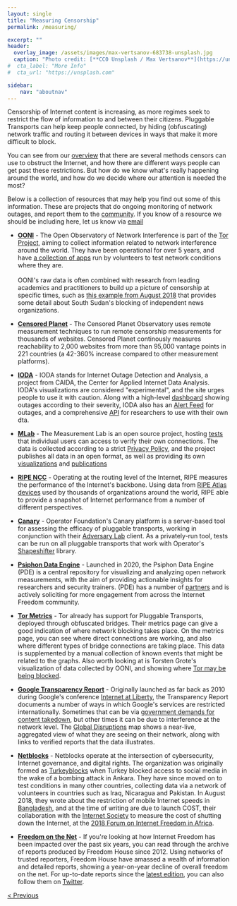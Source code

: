 ```yaml
---
layout: single
title: "Measuring Censorship"
permalink: /measuring/

excerpt: ""
header:
  overlay_image: /assets/images/max-vertsanov-683738-unsplash.jpg
  caption: "Photo credit: [**CC0 Unsplash / Max Vertsanov**](https://unsplash.com/@make_it)"
#  cta_label: "More Info"
#  cta_url: "https://unsplash.com"

sidebar:
    nav: "aboutnav"
---
```


Censorship of Internet content is increasing, as more regimes seek to restrict the flow of information to and between their citizens. Pluggable Transports can help keep people connected, by hiding (obfuscating) network traffic and routing it between devices in ways that make it more difficult to block.

You can see from our [overview](/how) that there are several methods censors can use to obstruct the Internet, and how there are different ways people can get past these restrictions. But how do we know what's really happening around the world, and how do we decide where our attention is needed the most?

Below is a collection of resources that may help you find out some of this information. These are projects that do ongoing monitoring of network outages, and report them to the [community](/community). If you know of a resource we should be including here, let us know via [email](mailto:feedback@pluggabletransports.info)

* **[OONI](https://explorer.ooni.torproject.org)** - The Open Observatory of Network Interference is part of the [Tor Project](https://www.torproject.org), aiming to collect information related to network interference around the world. They have been operational for over 5 years, and have [a collection of apps](https://ooni.torproject.org/install/) run by volunteers to test network conditions where they are.<br /><br />OONI's raw data is often combined with research from leading academics and practitioners to build up a picture of censorship at specific times, such as [this example from August 2018](https://ooni.torproject.org/post/south-sudan-censorship/) that provides some detail about South Sudan's blocking of independent news organizations.

* **[Censored Planet](https://censoredplanet.org)** - The Censored Planet Observatory uses remote measurement techniques to run remote censorship measurements for thousands of websites. Censored Planet continously measures reachability to 2,000 websites from more than 95,000 vantage points in 221 countries (a 42-360% increase compared to other measurement platforms).

* **[IODA](https://ioda.caida.org)** - IODA stands for Internet Outage Detection and Analysis, a project from CAIDA, the Center for Applied Internet Data Analysis. IODA's visualizations are considered "experimental", and the site urges people to use it with caution. Along with a high-level [dashboard](https://ioda.caida.org/ioda/dashboard) showing outages according to their severity, IODA also has an [Alert Feed](https://ioda.caida.org/ioda/dashboard) for outages, and a comprehensive [API](https://ioda.caida.org/ioda/api) for researchers to use with their own dta.

* **[MLab](https://measurementlab.net)** - The Measurement Lab is an open source project, hosting [tests](https://www.measurementlab.net/tests/) that individual users can access to verify their own connections. The data is collected according to a strict [Privacy Policy](https://www.measurementlab.net/privacy), and the project publishes all data in an open format, as well as providing its own [visualizations](https://www.measurementlab.net/visualizations/) and [publications](https://www.measurementlab.net/publications/)

* **[RIPE NCC](https://stat.ripe.net)** - Operating at the routing level of the Internet, RIPE measures the performance of the Internet's backbone. Using data from [RIPE Atlas devices](https://atlas.ripe.net/) used by thousands of organizations around the world, RIPE able to provide a snapshot of Internet performance from a number of different perspectives.

* **[Canary](https://github.com/OperatorFoundation/Canary)** - Operator Foundation's Canary platform is a server-based tool for assessing the efficacy of pluggable transports, working in conjunction with their [Adversary Lab](https://github.com/OperatorFoundation/AdversaryLabClientSwift) client. As a privately-run tool, tests can be run on all pluggable transports that work with Operator's [Shapeshifter](https://github.com/OperatorFoundation/shapeshifter-dispatcher) library.

* **[Psiphon Data Engine](https://psix.ca)** - Launched in 2020, the Psiphon Data Engine \(PDE\) is a central repository for visualizing and analyzing open network measurements, with the aim of providing actionable insights for researchers and security trainers. \(PDE\) has a number of [partners](https://psix.ca/d/IvwsRueWz/partners?orgId=2) and is actively soliciting for more engagement from across the Internet Freedom community.

* **[Tor Metrics](https://metrics.torproject.org)** - Tor already has support for Pluggable Transports, deployed through obfuscated bridges. Their metrics page can give a good indication of where network blocking takes place. On the metrics page, you can see where direct connections are working, and also where different types of bridge connections are taking place. This data is supplemented by a manual collection of known events that might be related to the graphs. Also worth looking at is Torsten Grote's visualization of data collected by OONI, and showing where [Tor may be being blocked](https://grobox.de/tor/).

* **[Google Transparency Report](https://transparencyreport.google.com/traffic/overview)** - Originally launched as far back as 2010 during Google's conference [Internet at Liberty](https://sites.google.com/a/pressatgoogle.com/internet-at-liberty-2010/), the Transparency Report documents a number of ways in which Google's services are restricted internationally. Sometimes that can be via [government demands for content takedown](https://transparencyreport.google.com/government-removals/overview), but other times it can be due to interference at the network level. The [Global Disruptions](https://transparencyreport.google.com/traffic/overview) map shows a near-live, aggregated view of what they are seeing on their network, along with links to verified reports that the data illustrates.

* **[Netblocks](https://netblocks.org)** - Netblocks operate at the intersection of cybersecurity, Internet governance, and digital rights. The organization was originally formed as [Turkeyblocks](https://www.turkeyblocks.org) when Turkey blocked access to social media in the wake of a bombing attack in Ankara. They have since moved on to test conditions in many other countries, collecting data via a network of volunteers in countries such as Iraq, Nicaragua and Pakistan. In August 2018, they wrote about the restriction of mobile Internet speeds in [Bangladesh](https://netblocks.org/reports/bangladesh-internet-shutdown-student-protests-jDA37KAW), and at the time of writing are due to launch COST, their collaboration with the [Internet Society](https://www.internetsociety.org/) to measure the cost of shutting down the Internet, at the [2018 Forum on Internet Freedom in Africa](https://cipesa.org/2018/06/2018-edition-of-the-forum-on-internet-freedom-in-africa-fifafrica-set-to-take-place-in-ghana/).


* **[Freedom on the Net](https://freedomhouse.org/report/freedom-net/)** - If you're looking at how Internet Freedom has been impacted over the past six years, you can read through the archive of reports produced by Freedom House since 2012. Using networks of trusted reporters, Freedom House have amassed a wealth of information and detailed reports, showing a year-on-year decline of overall freedom on the net. For up-to-date reports since the [latest edition](https://freedomhouse.org/report/freedom-net), you can also follow them on [Twitter](https://twitter.com/freedomonthenet).


<p style="text-align:left;"><a href="/about/">&lt; Previous</a>
</p>

